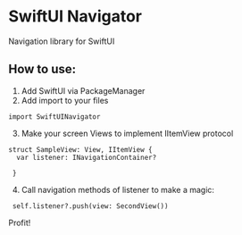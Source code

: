 # SwiftUI Navigator
Navigation library for SwiftUI

## How to use:

1. Add SwiftUI via PackageManager 
2. Add import to your files
```
import SwiftUINavigator
```
3. Make your screen Views to implement IItemView protocol 

```
struct SampleView: View, IItemView {
  var listener: INavigationContainer?
  
 } 
```
4. Call navigation methods of listener to make a magic:

```
 self.listener?.push(view: SecondView())
 ```
 
 Profit!
